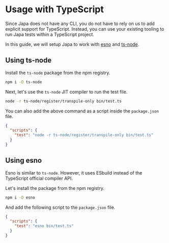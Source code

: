 # Usage with TypeScript

Since Japa does not have any CLI, you do not have to rely on us to add explicit support for TypeScript. Instead, you can use your existing tooling to run Japa tests within a TypeScript project.

In this guide, we will setup Japa to work with [esno](https://github.com/antfu/esno) and [ts-node](https://typestrong.org/ts-node/).

## Using ts-node

Install the `ts-node` package from the npm registry.

```sh
npm i -D ts-node
```

Next, let's use the `ts-node` JIT compiler to run the test file.

```sh
node -r ts-node/register/transpile-only bin/test.ts
```

You can also add the above command as a script inside the `package.json` file.

```json
{
  "scripts": {
    "test": "node -r ts-node/register/transpile-only bin/test.ts"
  }
}
```

## Using esno

Esno is similar to `ts-node`. However, it uses ESbuild instead of the TypeScript official compiler API.

Let's install the package from the npm registry.

```sh
npm i -D esno
```

And add the following script to the `package.json` file.

```json
{
  "scripts": {
    "test": "esno bin/test.ts"
  }
} 
```
